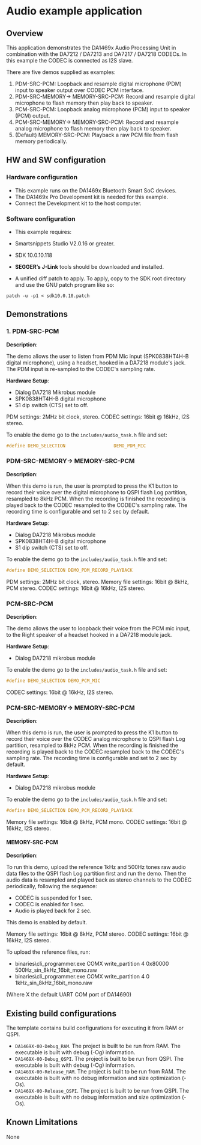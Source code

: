 # Audio example application

## Overview

This application demonstrates the DA1469x Audio Processing Unit in combination with the DA7212 / DA7213 and DA7217 / DA7218 CODECs.
In this example the CODEC is connected as I2S slave.

There are five demos supplied as examples:

1. PDM-SRC-PCM: Loopback and resample digital microphone (PDM) input to speaker output over CODEC PCM interface.
2. PDM-SRC-MEMORY-> MEMORY-SRC-PCM: Record and resample digital microphone to flash memory then play back to speaker.
3. PCM-SRC-PCM: Loopback analog microphone (PCM) input to speaker (PCM) output.
4. PCM-SRC-MEMORY-> MEMORY-SRC-PCM: Record and resample analog microphone to flash memory then play back to speaker.
5. (Default) MEMORY-SRC-PCM: Playback a raw PCM file from flash memory periodically.

## HW and SW configuration

### Hardware configuration

- This example runs on the DA1469x Bluetooth Smart SoC devices.
- The DA1469x Pro Development kit is needed for this example.
- Connect the Development kit to the host computer.

### Software configuration

- This example requires:
- Smartsnippets Studio V2.0.16 or greater.
- SDK 10.0.10.118
- **SEGGER’s J-Link** tools should be downloaded and installed.

- A unified diff patch to apply. To apply, copy to the SDK root directory and use the GNU patch program like so:

```console
patch -u -p1 < sdk10.0.10.patch
```

## Demonstrations

### 1. PDM-SRC-PCM  

**Description**:

The demo allows the user to listen from PDM Mic input (SPK0838HT4H-B digital microphone),
using a headset, hooked in a DA7218 module's jack. The PDM input is re-sampled to the CODEC's sampling rate.

**Hardware Setup**:

- Dialog DA7218 Mikrobus module
- SPK0838HT4H-B digital microphone
- S1 dip switch (CTS) set to off.

PDM settings: 2MHz bit clock, stereo.
CODEC settings: 16bit @ 16kHz, I2S stereo.

To enable the demo go to the `includes/audio_task.h` file and set:

```c
#define DEMO_SELECTION                  DEMO_PDM_MIC
```

### PDM-SRC-MEMORY-> MEMORY-SRC-PCM

**Description**:

When this demo is run, the user is prompted to press the K1 button to record their voice over the digital microphone to QSPI flash Log partition, resampled to 8kHz PCM. When the recording is finished the recording is played back to the CODEC resampled to the CODEC's sampling rate. The recording time is configurable and set to 2 sec by default.

**Hardware Setup**:

- Dialog DA7218 Mikrobus module
- SPK0838HT4H-B digital microphone
- S1 dip switch (CTS) set to off.

To enable the demo go to the `includes/audio_task.h` file and set:

```c
#define DEMO_SELECTION DEMO_PDM_RECORD_PLAYBACK
```

PDM settings: 2MHz bit clock, stereo.
Memory file settings: 16bit @ 8kHz, PCM stereo.
CODEC settings: 16bit @ 16kHz, I2S stereo.

### PCM-SRC-PCM

**Description**:

The demo allows the user to loopback their voice from the PCM mic input, to the Right speaker of a headset hooked in a DA7218 module jack.

**Hardware Setup**:

- Dialog DA7218 mikrobus module

To enable the demo go to the `includes/audio_task.h` file and set:

```c
#define DEMO_SELECTION DEMO_PCM_MIC
```

CODEC settings: 16bit @ 16kHz, I2S stereo. 

### PCM-SRC-MEMORY-> MEMORY-SRC-PCM

**Description**:

When this demo is run, the user is prompted to press the K1 button to record their voice over the CODEC analog microphone to QSPI flash Log partition, resampled to 8kHz PCM. When the recording is finished the recording is played back to the CODEC resampled back to the CODEC's sampling rate. The recording time is configurable and set to 2 sec by default.

**Hardware Setup**:

- Dialog DA7218 mikrobus module

To enable the demo go to the `includes/audio_task.h` file and set:

```c
#define DEMO_SELECTION DEMO_PCM_RECORD_PLAYBACK
```

Memory file settings: 16bit @ 8kHz, PCM mono.
CODEC settings: 16bit @ 16kHz, I2S stereo.

#### MEMORY-SRC-PCM

**Description**:

To run this demo, upload the reference 1kHz and 500Hz tones raw audio data files to the QSPI flash Log partition first and run the demo. Then the audio data is resampled and played back as stereo channels to the CODEC periodically, following the sequence:

- CODEC is suspended for 1 sec.
- CODEC is enabled for 1 sec.
- Audio is played back for 2 sec.

This demo is enabled by default.

Memory file settings: 16bit @ 8kHz, PCM stereo.
CODEC settings: 16bit @ 16kHz, I2S stereo.

To upload the reference files, run:

- binaries\cli_programmer.exe COMX write_partition 4 0x80000 500Hz_sin_8kHz_16bit_mono.raw
- binaries\cli_programmer.exe COMX write_partition 4 0 1kHz_sin_8kHz_16bit_mono.raw

(Where X the default UART COM port of DA14690)

## Existing build configurations

The template contains build configurations for executing it from RAM or QSPI. 

- `DA1469X-00-Debug_RAM`. The project is built to be run from RAM. The executable is built with debug (-Og) information.
- `DA1469X-00-Debug_QSPI`. The project is built to be run from QSPI. The executable is built with debug (-Og) information.
- `DA1469X-00-Release_RAM`. The project is built to be run from RAM. The executable is built with no debug information and size optimization (-Os).
- `DA1469X-00-Release_QSPI`. The project is built to be run from QSPI. The executable is built with no debug information and size optimization (-Os).

## Known Limitations

None